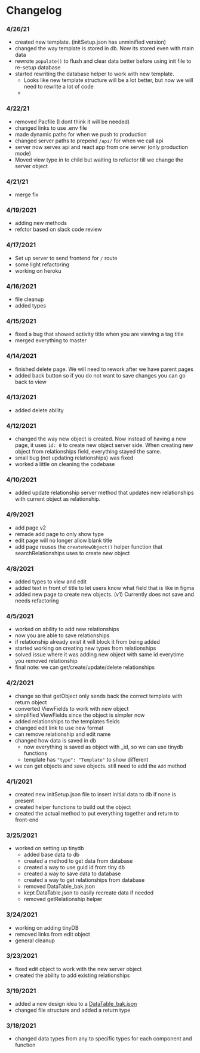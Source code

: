 # Changelog

### 4/26/21

- created new template. (initSetup.json has unminified version)
- changed the way template is stored in db. Now its stored even with main data
- rewrote `populate()` to flush and clear data better before using init file to re-setup database
- started rewriting the database helper to work with new template.
  - Looks like new template structure will be a lot better, but now we will need to rewrite a lot of code
  - 

### 4/22/21

- removed Pacfile (I dont think it will be needed)
- changed links to use .env file
- made dynamic paths for when we push to production
- changed server paths to prepend `/api/` for when we call api
- server now serves api and react app from one server (only production mode)
- Moved view type in to child but waiting to refactor till we change the server object

### 4/21/21

- merge fix

### 4/19/2021

- adding new methods
- refctor based on slack code review

### 4/17/2021

- Set up server to send frontend for `/` route
- some light refactoring
- working on heroku

### 4/16/2021

- file cleanup
- added types

### 4/15/2021

- fixed a bug that showed activity title when you are viewing a tag title
- merged everything to master

### 4/14/2021

- finished delete page. We will need to rework after we have parent pages
- added back button so if you do not want to save changes you can go back to view

### 4/13/2021

- added delete ability

### 4/12/2021

- changed the way new object is created. Now instead of having a new page, it uses `id: 0` to create new object server side. When creating new object from relationships field, everything stayed the same.
- small bug (not updating relationships) was fixed
- worked a little on cleaning the codebase

### 4/10/2021

- added update relationship server method that updates new relationships with current object as relationship.

### 4/9/2021

- add page v2
- remade add page to only show type
- edit page will no longer allow blank title
- add page reuses the `createNewObject()` helper function that searchRelationships uses to create new object

### 4/8/2021

- added types to view and edit
- added text in front of title to let users know what field that is like in figma
- added new page to create new objects. (v1) Currently does not save and needs refactoring

### 4/5/2021

- worked on ability to add new relationships
- now you are able to save relationships
- if relationship already exist it will block it from being added
- started working on creating new types from relationships
- solved issue where it was adding new object with same id everytime you removed relationship
- final note: we can get/create/update/delete relationships

### 4/2/2021

- change so that getObject only sends back the correct template with return object
- converted ViewFields to work with new object
- simplified ViewFields since the object is simpler now
- added relationships to the templates fields
- changed edit link to use new format
- can remove relationship and edit name
- changed how data is saved in db
  - now everything is saved as object with \_id, so we can use tinydb functions
  - template has `"type": "Template"` to show different
- we can get objects and save objects. still need to add the `Add` method

### 4/1/2021

- created new initSetup.json file to insert initial data to db if none is present
- created helper functions to build out the object
- created the actual method to put everything together and return to front-end

### 3/25/2021

- worked on setting up tinydb
  - added base data to db
  - created a method to get data from database
  - created a way to use guid id from tiny db
  - created a way to save data to database
  - created a way to get relationships from database
  - removed DataTable_bak.json
  - kept DataTable.json to easily recreate data if needed
  - removed getRelationship helper

### 3/24/2021

- working on adding tinyDB
- removed links from edit object
- general cleanup

### 3/23/2021

- fixed edit object to work with the new server object
- created the ability to add existing relationships

### 3/19/2021

- added a new design idea to a [DataTable_bak.json](server/src/DataTable_bak.json)
- changed file structure and added a return type

### 3/18/2021

- changed data types from any to specific types for each component and function
